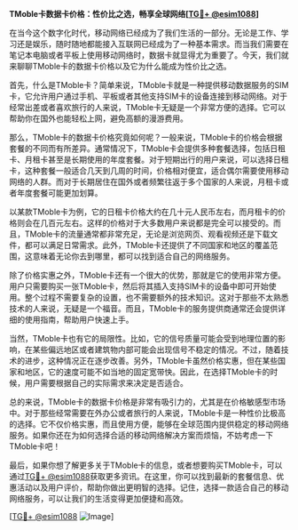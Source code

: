 **TMoble卡数据卡价格：性价比之选，畅享全球网络[[TG💪+ @esim1088](https://t.me/s/esim1088)]**

在当今这个数字化时代，移动网络已经成为了我们生活的一部分。无论是工作、学习还是娱乐，随时随地都能接入互联网已经成为了一种基本需求。而当我们需要在笔记本电脑或者平板上使用移动网络时，数据卡就显得尤为重要了。今天，我们就来聊聊TMoble卡的数据卡价格以及它为什么能成为性价比之选。

首先，什么是TMoble卡？简单来说，TMoble卡就是一种提供移动数据服务的SIM卡，它允许用户通过手机、平板或者其他支持SIM卡的设备连接到移动网络。对于经常出差或者喜欢旅行的人来说，TMoble卡无疑是一个非常方便的选择。它可以帮助你在国外也能轻松上网，避免高额的漫游费用。

那么，TMoble卡的数据卡价格究竟如何呢？一般来说，TMoble卡的价格会根据套餐的不同而有所差异。通常情况下，TMoble卡会提供多种套餐选择，包括日租卡、月租卡甚至是长期使用的年度套餐。对于短期出行的用户来说，可以选择日租卡，这种套餐一般适合几天到几周的时间，价格相对便宜，适合偶尔需要使用移动网络的人群。而对于长期居住在国外或者频繁往返于多个国家的人来说，月租卡或者年度套餐可能更加划算。

以某款TMoble卡为例，它的日租卡价格大约在几十元人民币左右，而月租卡的价格则会在几百元左右。这样的价格对于大多数用户来说都是完全可以接受的。而且，TMoble卡的流量通常都非常充足，无论是浏览网页、观看视频还是下载文件，都可以满足日常需求。此外，TMoble卡还提供了不同国家和地区的覆盖范围，这意味着无论你去到哪里，都可以找到适合自己的网络服务。

除了价格实惠之外，TMoble卡还有一个很大的优势，那就是它的使用非常方便。用户只需要购买一张TMoble卡，然后将其插入支持SIM卡的设备中即可开始使用。整个过程不需要复杂的设置，也不需要额外的技术知识。这对于那些不太熟悉技术的人来说，无疑是一个福音。而且，TMoble卡的服务提供商通常还会提供详细的使用指南，帮助用户快速上手。

当然，TMoble卡也有它的局限性。比如，它的信号质量可能会受到地理位置的影响，在某些偏远地区或者建筑物内部可能会出现信号不稳定的情况。不过，随着技术的进步，这种情况正在逐步改善。另外，TMoble卡虽然价格实惠，但在某些国家和地区，它的速度可能不如当地的固定宽带快。因此，在选择TMoble卡的时候，用户需要根据自己的实际需求来决定是否适合。

总的来说，TMoble卡的数据卡价格是非常有吸引力的，尤其是在价格敏感型市场中。对于那些经常需要在外办公或者旅行的人来说，TMoble卡是一种性价比极高的选择。它不仅价格实惠，而且使用方便，能够在全球范围内提供稳定的移动网络服务。如果你还在为如何选择合适的移动网络解决方案而烦恼，不妨考虑一下TMoble卡吧！

最后，如果你想了解更多关于TMoble卡的信息，或者想要购买TMoble卡，可以通过[TG💪+ @esim1088](https://t.me/s/esim1088)获取更多资讯。在这里，你可以找到最新的套餐信息、优惠活动以及用户评价，帮助你做出更明智的选择。记住，选择一款适合自己的移动网络服务，可以让我们的生活变得更加便捷和高效。

[[TG💪+ @esim1088](https://t.me/s/esim1088) ![Image](https://i.postimg.cc/4NQfJmqS/Snipaste-2025-05-13-00-14-12.png)]